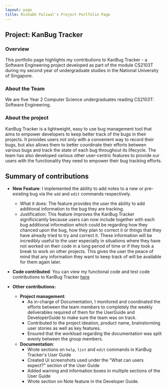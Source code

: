 ```yaml
---
layout: page
title: Rishabh Paliwal's Project Portfolio Page
---
```


## Project: KanBug Tracker

### Overview

This portfolio page highlights my contributions to KanBug Tracker - a Software Engineering project developed as part of the module CS2103T during my second year of undergraduate studies in the National University of Singapore.

### About the Team

We are five Year 2 Computer Science undergraduates reading CS2103T: Software Engineering. 

### About the project

KanBug Tracker is a lightweight, easy to use bug management tool that aims to empower developers to keep better track of the bugs in their projects. It provides users not only with a convenient way to record their bugs, but also allows them to better coordinate their efforts between various bugs and track the state of each bug throughout its lifecycle. The team has also developed various other user-centric features to provide our users with the functionality they need to empower their bug tracking efforts.

## Summary of contributions

* **New Feature**: I implemented the ability to add notes to a new or pre-existing bug via the `add` and `edit` commands respectively.

    * What it does: The feature provides the user the ability to add additional information to the bug they are tracking.
    * Justification: This feature improves the KanBug Tracker significicantly because users can now include together with each bug additional information which could be regarding how they chanced upon the bug, how they plan to correct it or things that they have already tried to try and correct it. These information will be incredibly useful to the user especially in situations where they have not worked on their code in a long period of time or if they took a break to work on other projects. This gives the user the peace of mind that any information they want to keep track of will be available for them again later.

* **Code contributed**: You can view my functional code and test code contributions to KanBug Tracker [here](https://nus-cs2103-ay2021s1.github.io/tp-dashboard/#breakdown=true&search=the-reefshark)

* **Other contributions:**

    * **Project management**:
        * As in-charge of Documentation, I monitored and coordinated the efforts between the team members to completely the weekly deliverables required of them for the UserGuide and DeveloperGuide to make sure the team was on track.
        * Contributed to the project ideation, product name, brainstorming user stories as well as key features.
        * Ensured that the workload regarding the documentation was split evenly between the group members.
    * **Documentation**:
        * Wrote sections on `help`, `list` and `edit` commands in KanBug Tracker's User Guide
        * Created Ui screenshots used under the "What can users expect?" section of the User Guide
        * Added warning and information boxes in multiple sections of the User Guide
        * Wrote section on Note feature in the Developer Guide.

  
  
